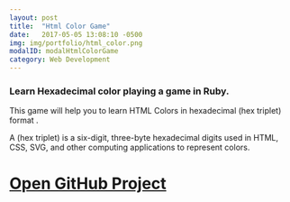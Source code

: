 ```yaml
---
layout: post
title:  "Html Color Game"
date:   2017-05-05 13:08:10 -0500
img: img/portfolio/html_color.png
modalID: modalHtmlColorGame
category: Web Development
---
```

### Learn Hexadecimal color playing a game in Ruby.

This game will help you to learn HTML Colors in hexadecimal (hex triplet) format .


A (hex triplet) is a six-digit, three-byte hexadecimal digits used in HTML, CSS, SVG, and other computing applications to represent colors.


# [Open GitHub Project](https://github.com/rmachin/HTML_color_game)
